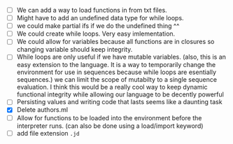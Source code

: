 - [ ] We can add a way to load functions in from txt files.
- [ ] Might have to add an undefined data type for while loops.
- [ ] we could make partial ifs if we do the undefined thing ^^
- [ ] We could create while loops. Very easy imlementation.
- [ ] We could allow for variables because all functions are in closures so changing
variable should keep integrity.
- [ ] While loops are only useful if we have mutable variables. (also, this is an easy
extension to the language. It is a way to temporarily change the environment
for use in sequences because while loops are esentially sequences.) we can limit
the scope of mutabilty to a single sequence evaluation. I think this would be a
really cool way to keep dynamic functional integrity while allowing our language
to be decently powerful
- [ ] Persisting values and writing code that lasts seems like a daunting task
- [x] Delete authors.ml
- [ ] Allow for functions to be loaded into the environment before the interpreter runs. (can also be done using a load/import keyword)
- [ ] add file extension `.jd`
